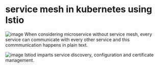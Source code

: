 # service mesh in kubernetes using Istio
![image](https://github.com/user-attachments/assets/efe7786c-edf4-4bbd-8d3d-2229a003dbca)
When considering microservice without service mesh, every service can communicate with every other service and this commmunication happens in plain text. 

![image](https://github.com/user-attachments/assets/0e711d86-af1c-41db-aa24-f182d36cbbeb)
Istiod imparts service discovery, configuration and certificate management.
